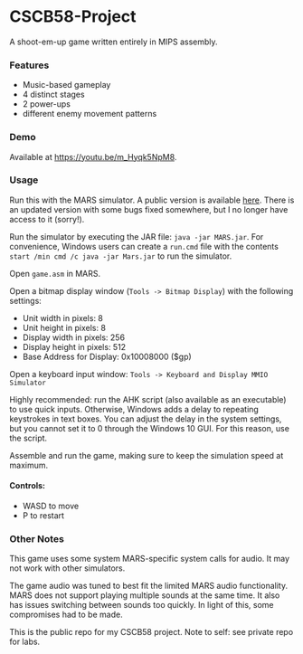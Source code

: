 # CSCB58-Project

A shoot-em-up game written entirely in MIPS assembly. 


### Features
- Music-based gameplay
- 4 distinct stages
- 2 power-ups
- different enemy movement patterns

### Demo
Available at https://youtu.be/m_Hyqk5NpM8. 


### Usage
Run this with the MARS simulator. 
A public version is available [here](https://courses.missouristate.edu/KenVollmar/MARS/).
There is an updated version with some bugs fixed somewhere, but I no longer have access to it (sorry!).

Run the simulator by executing the JAR file: `java -jar MARS.jar`. 
For convenience, Windows users can create a `run.cmd` file with the contents `start /min cmd /c java -jar Mars.jar` to run the simulator.

Open `game.asm` in MARS.

Open a bitmap display window (`Tools -> Bitmap Display`) with the following settings:
- Unit width in pixels: 8
- Unit height in pixels: 8
- Display width in pixels: 256
- Display height in pixels: 512
- Base Address for Display: 0x10008000 ($gp)

Open a keyboard input window: `Tools -> Keyboard and Display MMIO Simulator`

Highly recommended: run the AHK script (also available as an executable) to use quick inputs. Otherwise, Windows adds a delay to repeating keystrokes in text boxes.
You can adjust the delay in the system settings, but you cannot set it to 0 through the Windows 10 GUI. For this reason, use the script.

Assemble and run the game, making sure to keep the simulation speed at maximum.

#### Controls:
- WASD to move
- P to restart

### Other Notes
This game uses some system MARS-specific system calls for audio. It may not work with other simulators.

The game audio was tuned to best fit the limited MARS audio functionality.
MARS does not support playing multiple sounds at the same time. It also has issues switching between sounds too quickly.
In light of this, some compromises had to be made.


This is the public repo for my CSCB58 project. Note to self: see private repo for labs.
